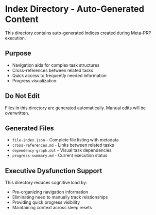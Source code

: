 # Index Directory - Auto-Generated Content

This directory contains auto-generated indices created during Meta-PRP execution.

## Purpose
- Navigation aids for complex task structures
- Cross-references between related tasks
- Quick access to frequently needed information
- Progress visualization

## Do Not Edit
Files in this directory are generated automatically. Manual edits will be overwritten.

## Generated Files
- `file-index.json` - Complete file listing with metadata
- `cross-references.md` - Links between related tasks
- `dependency-graph.dot` - Visual task dependencies
- `progress-summary.md` - Current execution status

## Executive Dysfunction Support
This directory reduces cognitive load by:
- Pre-organizing navigation information
- Eliminating need to manually track relationships
- Providing quick progress visibility
- Maintaining context across sleep resets